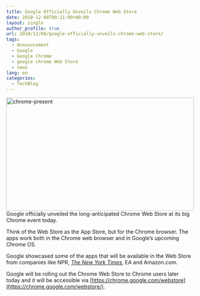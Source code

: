 ```yaml
---
title: Google Officially Unveils Chrome Web Store
date: 2010-12-08T00:21:00+00:00
layout: single
author_profile: true
url: 2010/12/08/google-officially-unveils-chrome-web-store/
tags:
  - Announcement
  - Google
  - Google Chrome
  - google chrome Web Store
  - news
lang: en
categories: 
  - TechBlog
---
```

[<img title="chrome-present" border="0" alt="chrome-present" src="http://lh6.ggpht.com/_vaUVXcmC3OI/TP7IbzisRNI/AAAAAAAADdM/OEnsgyoJJBI/chrome-present_thumb%5B6%5D.jpg?imgmax=800" width="504" height="303" />](http://lh4.ggpht.com/_vaUVXcmC3OI/TP7IZia_qHI/AAAAAAAADdI/TYd6P9JC6_k/s1600-h/chrome-present%5B9%5D.jpg)Google officially unveiled the long-anticipated Chrome Web Store at its big Chrome event today.

Think of the Web Store as the App Store, but for the Chrome browser. The apps work both in the Chrome web browser and in Google’s upcoming Chrome OS.

Google showcased some of the apps that will be available in the Web Store from companies like NPR, _[The New York Times](http://www.nytimes.com/chrome/)_, EA and Amazon.com.

Google will be rolling out the Chrome Web Store to Chrome users later today and it will be accessible via [https://chrome.google.com/webstore](https://chrome.google.com/webstore/).